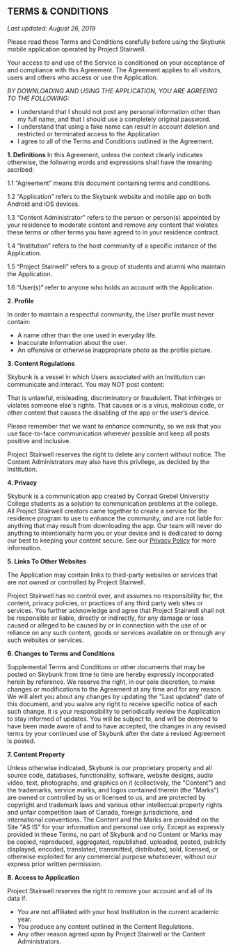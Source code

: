 ## TERMS & CONDITIONS
_Last updated: August 26, 2019_

Please read these Terms and Conditions carefully before using the Skybunk mobile application operated by Project Stairwell.

Your access to and use of the Service is conditioned on your acceptance of and compliance with this Agreement. The Agreement applies to all visitors, users and others who access or use the Application.

*BY DOWNLOADING AND USING THE APPLICATION, YOU ARE AGREEING TO THE FOLLOWING:*

* I understand that I should not post any personal information other than my full name, and that I should use a completely original password.
* I understand that using a fake name can result in account deletion and restricted or terminated access to the Application
* I agree to all of the Terms and Conditions outlined in the Agreement.

**1. Definitions**
In this Agreement, unless the context clearly indicates otherwise, the following words and expressions shall have the meaning ascribed:

1.1 “Agreement” means this document containing terms and conditions.

1.2 “Application” refers to the Skybunk website and mobile app on both Android and iOS devices.

1.3 “Content Administrator” refers to the person or person(s) appointed by your residence to moderate content and remove any content that violates these terms or other terms you have agreed to in your residence contract.

1.4 “Institution” refers to the host community of a specific instance of the Application.

1.5 “Project Stairwell” refers to a group of students and alumni who maintain the Application.

1.6 “User(s)” refer to anyone who holds an account with the Application.

**2. Profile**

In order to maintain a respectful community, the User profile must never contain:

* A name other than the one used in everyday life.
* Inaccurate information about the user.
* An offensive or otherwise inappropriate photo as the profile picture.


**3. Content Regulations**

Skybunk is a vessel in which Users associated with an Institution can communicate and interact. You may NOT post content:

That is unlawful, misleading, discriminatory or fraudulent.
That infringes or violates someone else's rights.
That causes or is a virus, malicious code, or other content that causes the disabling of the app or the user’s device.

Please remember that we want to *enhance* community, so we ask that you use face-to-face communication wherever possible and keep all posts positive and inclusive.

Project Stairwell reserves the right to delete any content without notice. The Content Administrators may also have this privilege, as decided by the Institution.

**4. Privacy**

Skybunk is a communication app created by Conrad Grebel University College students as a solution to communication problems at the college. All Project Stairwell creators came together to create a service for the residence program to use to enhance the community, and are not liable for anything that may result from downloading the app. Our team will never do anything to intentionally harm you or your device and is dedicated to doing our best to keeping your content secure. See our [Privacy Policy](https://github.com/CGUC/skybunk-mobile/blob/master/PRIVACY_POLICY.md) for more information.

**5. Links To Other Websites**

The Application may contain links to third-party websites or services that are not owned or controlled by Project Stairwell.

Project Stairwell has no control over, and assumes no responsibility for, the content, privacy policies, or practices of any third party web sites or services. You further acknowledge and agree that Project Stairwell shall not be responsible or liable, directly or indirectly, for any damage or loss caused or alleged to be caused by or in connection with the use of or reliance on any such content, goods or services available on or through any such websites or services. 

**6. Changes to Terms and Conditions**

Supplemental Terms and Conditions or other documents that may be posted on Skybunk from time to time are hereby expressly incorporated herein by reference. We reserve the right, in our sole discretion, to make changes or modifications to the Agreement at any time and for any reason. We will alert you about any changes by updating the "Last updated" date of this document, and you waive any right to receive specific notice of each such change. It is your responsibility to periodically review the Application to stay informed of updates. You will be subject to, and will be deemed to have been made aware of and to have accepted, the changes in any revised terms by your continued use of Skybunk after the date a revised Agreement is posted.

**7. Content Property**

Unless otherwise indicated, Skybunk is our proprietary property and all source code, databases, functionality, software, website designs, audio video, text, photographs, and graphics on it (collectively, the "Content") and the trademarks, service marks, and logos contained therein (the "Marks") are owned or controlled by us or licensed to us, and are protected by copyright and trademark laws and various other intellectual property rights and unfair competition laws of Canada, foreign jurisdictions, and international conventions. The Content and the Marks are provided on the Site "AS IS" for your information and personal use only. Except as expressly provided in these Terms, no part of Skybunk and no Content or Marks may be copied, reproduced, aggregated, republished, uploaded, posted, publicly displayed, encoded, translated, transmitted, distributed, sold, licensed, or otherwise exploited for any commercial purpose whatsoever, without our express prior written permission. 

**8. Access to Application**

Project Stairwell reserves the right to remove your account and all of its data if:
* You are not affiliated with your host Institution in the current academic year.
* You produce any content outlined in the Content Regulations.
* Any other reason agreed upon by Project Stairwell or the Content Administrators.